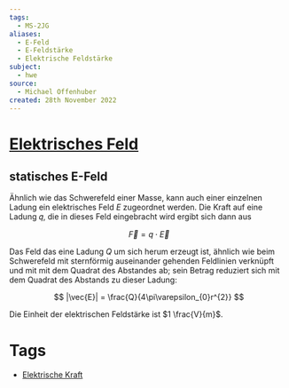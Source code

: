 ```yaml
---
tags:
  - MS-2JG
aliases:
  - E-Feld
  - E-Feldstärke
  - Elektrische Feldstärke
subject:
  - hwe
source:
  - Michael Offenhuber
created: 28th November 2022
---
```


# [Elektrisches Feld](https://de.wikipedia.org/wiki/Elektrisches_Feld)

## statisches E-Feld

Ähnlich wie das Schwerefeld einer Masse, kann auch einer einzelnen Ladung ein elektrisches Feld $E$ zugeordnet werden. Die Kraft auf eine Ladung 𝑞, die in dieses Feld eingebracht wird ergibt sich dann aus

$$
\vec{F}=q\cdot \vec{E}
$$

Das Feld das eine Ladung $Q$ um sich herum erzeugt ist, ähnlich wie beim Schwerefeld mit sternförmig auseinander gehenden Feldlinien verknüpft und mit mit dem Quadrat des Abstandes ab; sein Betrag reduziert sich mit dem Quadrat des Abstands zu dieser Ladung:

$$
|\vec{E}| = \frac{Q}{4\pi\varepsilon_{0}r^{2}}
$$

Die Einheit der elektrischen Feldstärke ist $1 \frac{V}{m}$.

# Tags

- [Elektrische Kraft](Elektrische%20Kraft.md)